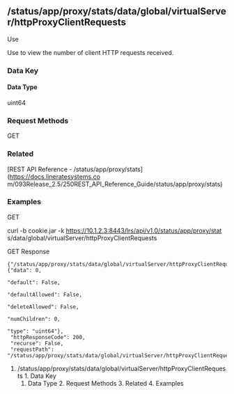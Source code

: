 ## /status/app/proxy/stats/data/global/virtualServer/httpProxyClientRequests

Use

Use to view the number of client HTTP requests received.

### Data Key

#### Data Type

uint64

### Request Methods

GET

### Related

[REST API Reference - /status/app/proxy/stats](https://docs.lineratesystems.co
m/093Release_2.5/250REST_API_Reference_Guide/status/app/proxy/stats)

### Examples

GET

curl -b cookie.jar -k https://10.1.2.3:8443/lrs/api/v1.0/status/app/proxy/stat
s/data/global/virtualServer/httpProxyClientRequests

GET Response

    
    {"/status/app/proxy/stats/data/global/virtualServer/httpProxyClientRequests": {"data": 0,
                                                                                 "default": False,
                                                                                 "defaultAllowed": False,
                                                                                 "deleteAllowed": False,
                                                                                 "numChildren": 0,
                                                                                 "type": "uint64"},
     "httpResponseCode": 200,
     "recurse": False,
     "requestPath": "/status/app/proxy/stats/data/global/virtualServer/httpProxyClientRequests"}
    

  1. /status/app/proxy/stats/data/global/virtualServer/httpProxyClientRequests
    1. Data Key
      1. Data Type
    2. Request Methods
    3. Related
    4. Examples


